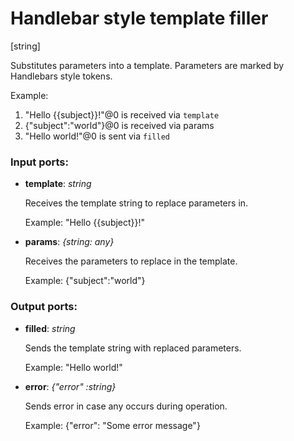 # Handlebar style template filler

[string]

Substitutes parameters into a template. Parameters are marked by Handlebars style tokens.

Example:

1. "Hello {{subject}}!"@0 is received via `template`
2. {"subject":"world"}@0 is received via params
3. "Hello world!"@0 is sent via `filled`

### Input ports:

* __template__: _string_

    Receives the template string to replace parameters in.
    
    Example:
    "Hello {{subject}}!"



* __params__: _{string: any}_

    Receives the parameters to replace in the template.
    
    Example: 
    {"subject":"world"}



### Output ports:

* __filled__: _string_

    Sends the template string with replaced parameters.
    
    Example:
    "Hello world!"



* __error__: _{"error" :string}_

    Sends error in case any occurs during operation.
    
    Example: 
    {"error": "Some error message"}



